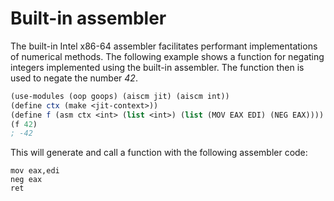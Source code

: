 # Built-in assembler

The built-in Intel x86-64 assembler facilitates performant implementations of numerical methods.
The following example shows a function for negating integers implemented using the built-in assembler.
The function then is used to negate the number *42*.

```Scheme
(use-modules (oop goops) (aiscm jit) (aiscm int))
(define ctx (make <jit-context>))
(define f (asm ctx <int> (list <int>) (list (MOV EAX EDI) (NEG EAX))))
(f 42)
; -42
```

This will generate and call a function with the following assembler code:

```Assembler
mov eax,edi
neg eax
ret
```
